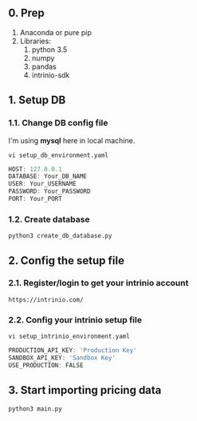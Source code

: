 ## 0. Prep
1. Anaconda or pure pip
2. Libraries:
   1. python 3.5
   2. numpy
   3. pandas
   4. intrinio-sdk 

## 1. Setup DB
### 1.1. Change DB config file
I'm using **mysql** here in local machine.

`vi setup_db_environment.yaml`

```javascript
HOST: 127.0.0.1
DATABASE: Your_DB_NAME
USER: Your_USERNAME
PASSWORD: Your_PASSWORD
PORT: Your_PORT
```


### 1.2. Create database
```
python3 create_db_database.py
```

## 2. Config the setup file
### 2.1. Register/login to get your intrinio account

`https://intrinio.com/`

### 2.2. Config your intrinio setup file
`vi setup_intrinio_environment.yaml`

```javascript
PRODUCTION_API_KEY: 'Production Key'
SANDBOX_API_KEY: 'Sandbox Key'
USE_PRODUCTION: FALSE
```


## 3. Start importing pricing data

`python3 main.py`